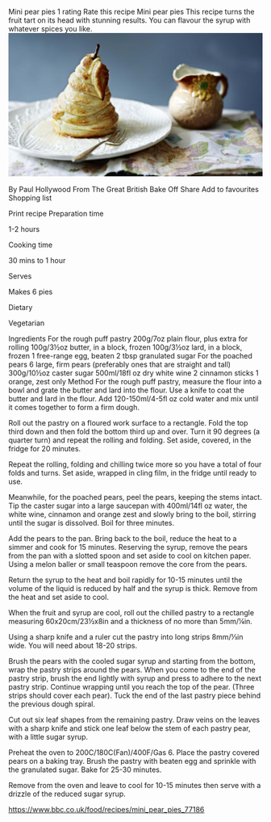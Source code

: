 Mini pear pies
1 rating
Rate this recipe
Mini pear pies
This recipe turns the fruit tart on its head with stunning results. You can flavour the syrup with whatever spices you like.
![1b5dd9c9d177d631680bd5ffcdfb8aaa.png](..\images\1b5dd9c9d177d631680bd5ffcdfb8aaa.png)

By Paul Hollywood
From The Great British Bake Off
Share
Add to favourites
Shopping list

Print recipe
Preparation time

1-2 hours

Cooking time

30 mins to 1 hour

Serves

Makes 6 pies

Dietary

Vegetarian

Ingredients
For the rough puff pastry
200g/7oz plain flour, plus extra for rolling
100g/3½oz butter, in a block, frozen
100g/3½oz lard, in a block, frozen
1 free-range egg, beaten
2 tbsp granulated sugar
For the poached pears
6 large, firm pears (preferably ones that are straight and tall)
300g/10½oz caster sugar
500ml/18fl oz dry white wine
2 cinnamon sticks
1 orange, zest only
Method
For the rough puff pastry, measure the flour into a bowl and grate the butter and lard into the flour. Use a knife to coat the butter and lard in the flour. Add 120-150ml/4-5fl oz cold water and mix until it comes together to form a firm dough.

Roll out the pastry on a floured work surface to a rectangle. Fold the top third down and then fold the bottom third up and over. Turn it 90 degrees (a quarter turn) and repeat the rolling and folding. Set aside, covered, in the fridge for 20 minutes.

Repeat the rolling, folding and chilling twice more so you have a total of four folds and turns. Set aside, wrapped in cling film, in the fridge until ready to use.

Meanwhile, for the poached pears, peel the pears, keeping the stems intact. Tip the caster sugar into a large saucepan with 400ml/14fl oz water, the white wine, cinnamon and orange zest and slowly bring to the boil, stirring until the sugar is dissolved. Boil for three minutes.

Add the pears to the pan. Bring back to the boil, reduce the heat to a simmer and cook for 15 minutes. Reserving the syrup, remove the pears from the pan with a slotted spoon and set aside to cool on kitchen paper. Using a melon baller or small teaspoon remove the core from the pears.

Return the syrup to the heat and boil rapidly for 10-15 minutes until the volume of the liquid is reduced by half and the syrup is thick. Remove from the heat and set aside to cool.

When the fruit and syrup are cool, roll out the chilled pastry to a rectangle measuring 60x20cm/23½x8in and a thickness of no more than 5mm/¼in.

Using a sharp knife and a ruler cut the pastry into long strips 8mm/⅓in wide. You will need about 18-20 strips.

Brush the pears with the cooled sugar syrup and starting from the bottom, wrap the pastry strips around the pears. When you come to the end of the pastry strip, brush the end lightly with syrup and press to adhere to the next pastry strip. Continue wrapping until you reach the top of the pear. (Three strips should cover each pear). Tuck the end of the last pastry piece behind the previous dough spiral.

Cut out six leaf shapes from the remaining pastry. Draw veins on the leaves with a sharp knife and stick one leaf below the stem of each pastry pear, with a little sugar syrup.

Preheat the oven to 200C/180C(Fan)/400F/Gas 6. Place the pastry covered pears on a baking tray. Brush the pastry with beaten egg and sprinkle with the granulated sugar. Bake for 25-30 minutes.

Remove from the oven and leave to cool for 10-15 minutes then serve with a drizzle of the reduced sugar syrup.

https://www.bbc.co.uk/food/recipes/mini_pear_pies_77186